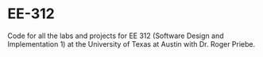 # EE-312
Code for all the labs and projects for EE 312 (Software Design and Implementation 1) at the University of Texas at Austin with Dr. Roger Priebe.
